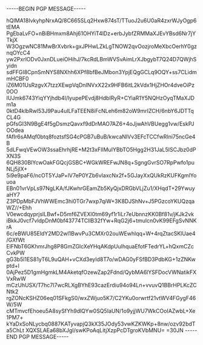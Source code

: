 -----BEGIN PGP MESSAGE-----

hQIMA18IvkyhpNrxAQ/8C665SLq2Hxw874sT/TTuoJ2u6U0aR4zxrWJyOgp6tEMA
PgEbaLvFO+nBiBHmxm8Ahj61OHYiT4lDz+erbJybfZRMMaXJEvYBsd6Nr7jYTkjX
W3OgzwNC81MwBrXvbrk+gxJPHwLZkLgTNOW2qvOozjroMeXbcOerhY0gznqOYcC4
yw2PxrlODv0JxnDLueiOHihJ/7kcRdLBmWVSvAimLrXJbgybT7Q24D7QWjhSyidn
sdFFGI8CpnSmNYS8NXhh6XPf8bfBeJMbon3YpjEQgGCLq9OQY+ss7CLidmmHCBF0
iZ6M01UsRzgvX7tzzXEwpVqDnINVxX22x9HFB6itL2kVdx1HjZHOr4dveOiPz0OO
IUJmk6743YiqYYjhdb4I/lyupePEvdj8HdbIRyR+CYiaR1Y5NQHzOyqTMaXJDm1a
0ktD4klbRwl53J9Pau4uILFaTEEN8iFcNLeh6m82oW9mrIZCH/6nbY6JDTTqCL4G
pGfsGI3N9BgE4f5gDsmzQavxf9dDrMAO7AZ6+4oJjwAhVBUegg1vw/EskPJOOdea
fAfIr6sAMqf0btq8foztsfSG4cPGB7uBuB/kwcaNIVv3EFcTCCfwRIni75ncGe4B
5dLFwqVEwOW3ssaEhrhjRE+M2t3xFIlMuIYBbTO5Hgg2H31JaL5ISCJbz0dPXN3S
6QH830BlYcwOakFGQcjGSBC+WGkWREFwJN8q+SgngGvrSO7RpPwfo1puNLj5jlX+
5i9e9paF6/ncOT5YJaP+lV7eP0YZb6vIaxcNx2f+5GJayXxQUkRzKUFKgmlYouoa
EBn01vrVpLs97NgLKA/fJKwhrGEamZb5KyQjxDRGbVLjZu1/XHqdT+29YwuyaHY7
Z3PDpMbFJVhWWEmc3hi0TGr7wxp7qiW+3K8DJShNv+J5PGzcoYKUQzqaWZ//+Ehh
V0ewcdqyprjslLBwf+D5mf6ZVEXl0tm69yf1r1iLr7eUbnnzKK0Bf81v/jKJk2vk
iBkkJ0vcf7vldpDnM0bf43774TCllB32fYw+RqG2j6+tmulcn0vK99EFgSvNNKrA
6c/eBWU85EldY2MD2wl1BwvPu3CMXr02ouWEwhlqq+W+4rqZtacSKlUae4/GXfWt
ElFNbT6GKhmrJhg8P8GmZGlcXeYHqAKdpUulhquaEfotFTedrYL+hQxmCZcCvkPW
gG3b5l1ES81yT6L9uQAH+vCXd3eyId8T7o/wDAG0yFSfBD3PdbKG+1zZNKwptd+l
0AjPez5D1gmHgmkLM4AketqfOzewZap2Fdnd/QybMA6lYSFDocVWNatikFXVxRwW
mCzUhUSX/T7hc7I7wcRLXgBYhE93cazErdiu94o94Ln+vvuvQ1BBrHPLKcZCNtk2
rgZONcKSHZ06eq01SFkgS0/wxZWjuo5K7/C2YKu0orwrtf21vtWV4FGygF46W/5W
cMTmvcfEhoeu5A8sySfYh9dlQYw0SQ5IaUN/1o9yjjWU7WkCOoIAZwbL+Xe1PM7+
kYaDxSoNLycbq0887KATyvapjQ3kX35JOdy53vwKZKWKp+8nw/ozv92bdTa5ChLt
XQXSLAEa68bXJgI/swKPoAqLitjXzpPcDTgroKVbMNU=
=30JN
-----END PGP MESSAGE-----
